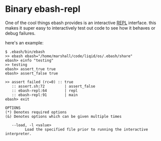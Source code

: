 # Binary ebash-repl


One of the cool things ebash provides is an interactive [REPL](https://en.wikipedia.org/wiki/read%e2%80%93eval%e2%80%93print_loop)
interface. this makes it super easy to interactively test out code to see how it behaves or debug failures.

here's an example:

```shell
$ .ebash/bin/ebash
>> ebash ebash="/home/marshall/code/liqid/os/.ebash/share"
ebash> einfo "testing"
>> testing
ebash> assert_true true
ebash> assert_false true

>> assert failed (rc=0) :: true
   :: assert.sh:72         | assert_false
   :: ebash-repl:64        | repl
   :: ebash-repl:91        | main
ebash> exit
```

```Groff
OPTIONS
(*) Denotes required options
(&) Denotes options which can be given multiple times

   --load, -l <value>
         Load the specified file prior to running the interactive interpreter.

```
